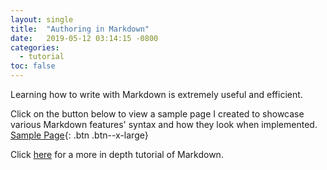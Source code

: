 ```yaml
---
layout: single
title:  "Authoring in Markdown"
date:   2019-05-12 03:14:15 -0800
categories: 
  - tutorial
toc: false
---
```


Learning how to write with Markdown is extremely useful and efficient.

Click on the button below to view a sample page I created to showcase various Markdown features' syntax and how they look when implemented.
[Sample Page][sample pages archive link]{: .btn .btn--x-large}

Click [here](https://programminghistorian.org/en/lessons/getting-started-with-markdown) for a more in depth tutorial of Markdown.

[sample pages archive link]: /archive-sample/